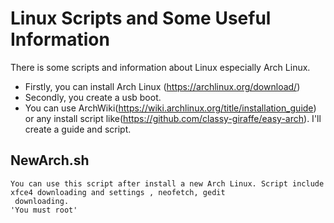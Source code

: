 # Linux Scripts and Some Useful Information

There is some scripts and information about Linux especially Arch Linux.
- Firstly, you can install Arch Linux (https://archlinux.org/download/)
- Secondly, you create a usb boot.
- You can use ArchWiki(https://wiki.archlinux.org/title/installation_guide) or any install script like(https://github.com/classy-giraffe/easy-arch). I'll create a guide and script.

## NewArch.sh
    You can use this script after install a new Arch Linux. Script include xfce4 downloading and settings , neofetch, gedit
     downloading.
    'You must root'